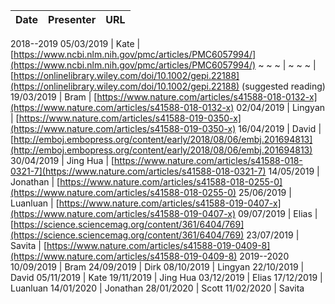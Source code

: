 
Date       | Presenter | URL
-----------|-----------|-------------------------------------------------------------------------------
2018--2019
05/03/2019 | Kate      | [https://www.ncbi.nlm.nih.gov/pmc/articles/PMC6057994/](https://www.ncbi.nlm.nih.gov/pmc/articles/PMC6057994/)
~ ~ ~      | ~ ~ ~     | [https://onlinelibrary.wiley.com/doi/10.1002/gepi.22188](https://onlinelibrary.wiley.com/doi/10.1002/gepi.22188) (suggested reading)
19/03/2019 | Bram      | [https://www.nature.com/articles/s41588-018-0132-x](https://www.nature.com/articles/s41588-018-0132-x)
02/04/2019 | Lingyan   | [https://www.nature.com/articles/s41588-019-0350-x](https://www.nature.com/articles/s41588-019-0350-x)
16/04/2019 | David     | [http://emboj.embopress.org/content/early/2018/08/06/embj.201694813](http://emboj.embopress.org/content/early/2018/08/06/embj.201694813)
30/04/2019 | Jing Hua  | [https://www.nature.com/articles/s41588-018-0321-7](https://www.nature.com/articles/s41588-018-0321-7)
14/05/2019 | Jonathan  | [https://www.nature.com/articles/s41588-018-0255-0](https://www.nature.com/articles/s41588-018-0255-0)
25/06/2019 | Luanluan  | [https://www.nature.com/articles/s41588-019-0407-x](https://www.nature.com/articles/s41588-019-0407-x)
09/07/2019 | Elias     | [https://science.sciencemag.org/content/361/6404/769](https://science.sciencemag.org/content/361/6404/769)
23/07/2019 | Savita    | [https://www.nature.com/articles/s41588-019-0409-8](https://www.nature.com/articles/s41588-019-0409-8)
2019--2020
10/09/2019 | Bram 
24/09/2019 | Dirk
08/10/2019 | Lingyan
22/10/2019 | David
05/11/2019 | Kate 
19/11/2019 | Jing Hua
03/12/2019 | Elias 
17/12/2019 | Luanluan 
14/01/2020 | Jonathan
28/01/2020 | Scott 
11/02/2020 | Savita 


